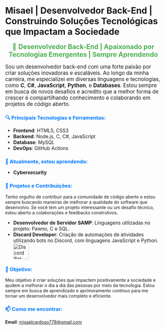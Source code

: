 # Misael | Desenvolvedor Back-End | Construindo Soluções Tecnológicas que Impactam a Sociedade

<div style="text-align: center; font-size: 1.5em; color: #4CAF50;">
    🚀 <strong>Desenvolvedor Back-End | Apaixonado por Tecnologias Emergentes | Sempre Aprendendo</strong>
</div>

<p style="font-size: 1.2em;">Sou um desenvolvedor back-end com uma forte paixão por criar soluções inovadoras e escaláveis. Ao longo da minha carreira, me especializei em diversas linguagens e tecnologias, como <strong>C</strong>, <strong>C#</strong>, <strong>JavaScript</strong>, <strong>Python</strong>, e <strong>Databases</strong>. Estou sempre em busca de novos desafios e acredito que a melhor forma de crescer é compartilhando conhecimento e colaborando em projetos de código aberto.</p>

<h3 style="color: #007bff;">🔍 Principais Tecnologias e Ferramentas:</h3>
<ul style="font-size: 1.1em;">
    <li><strong>Frontend</strong>: HTML5, CSS3</li>
    <li><strong>Backend</strong>: Node.js, C, C#, JavaScript</li>
    <li><strong>Database</strong>: MySQL</li>
    <li><strong>DevOps</strong>: GitHub Actions</li>
</ul>

<h3 style="color: #007bff;">🌱 Atualmente, estou aprendendo:</h3>
<ul style="font-size: 1.1em;">
    <li><strong>Cybersecurity</strong></li>
</ul>

<h3 style="color: #007bff;">🔧 Projetos e Contribuições:</h3>
<p>Tenho orgulho de contribuir para a comunidade de código aberto e estou sempre buscando maneiras de melhorar a qualidade do software que desenvolvo. Se você tem um projeto interessante ou um desafio técnico, estou aberto a colaborações e feedbacks construtivos.</p>

<ul style="font-size: 1.1em;">
    <li><strong>Desenvolvedor de Servidor SAMP</strong>: Linguagens utilizadas no projeto: Pawno, C e SQL.</li>
    <li><strong>Discord Developer</strong>: Criação de automações de atividades utilizando bots no Discord, com linguagens JavaScript e Python.</li>
    <img src="https://user-images.githubusercontent.com/74038190/235294015-47144047-25ab-417c-af1b-6746820a20ff.gif" alt="Discord Bot GIF" style="width: 50px; height: 50px;"/></li>
</ul>

<h3 style="color: #007bff;">🎯 Objetivo:</h3>
<p>Meu objetivo é criar soluções que impactem positivamente a sociedade e ajudem a melhorar o dia a dia das pessoas por meio da tecnologia. Estou sempre em busca de aprendizado e aprimoramento contínuo para me tornar um desenvolvedor mais completo e eficiente.</p>

<h3 style="color: #007bff;">📫 Como me encontrar:</h3>
<p><strong>Email</strong>: <a href="mailto:misaelcardoso778@gmail.com">misaelcardoso778@gmail.com</a></p>

